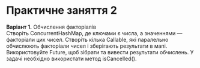 # Практичне заняття 2

**Варіант 1.** Обчислення факторіалів\
Створіть ConcurrentHashMap, де ключами є числа, а значеннями — факторіали цих чисел. Створіть кілька Callable, які паралельно обчислюють
факторіали чисел і зберігають результати в мапі.\
Використовуйте Future, щоб зібрати та вивести результати обчислень. У задачі необхідно використати метод isCancelled().
